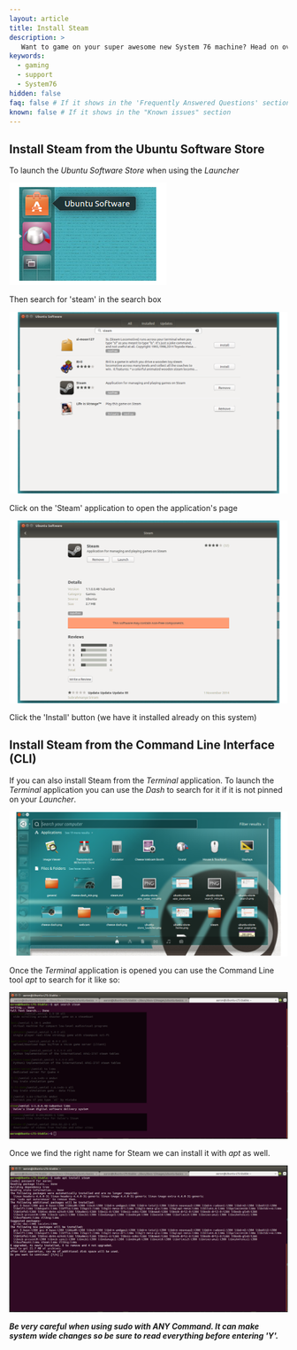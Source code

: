 ```yaml
---
layout: article
title: Install Steam
description: >
   Want to game on your super awesome new System 76 machine? Head on over to the 'Ubuntu Software Store' to install Steam on your machine.
keywords:
  - gaming
  - support
  - System76
hidden: false
faq: false # If it shows in the 'Frequently Answered Questions' section
known: false # If it shows in the "Known issues" section
---
```


## Install Steam from the Ubuntu Software Store

To launch the _Ubuntu Software Store_ when using the *Launcher*

![Ubuntu Software Store](/images/steam/ubuntu-store_launcher.png)

Then search for 'steam' in the search box

![Ubuntu Software Store](/images/steam/ubuntu-store-search_min.png)

Click on the 'Steam' application to open the application's page

![Ubuntu Software Store](/images/steam/ubuntu-store-app_page_min.png)

Click the 'Install' button (we have it installed already on this system)


## Install Steam from the Command Line Interface (CLI)

If you can also install Steam from the _Terminal_ application. To launch the _Terminal_ application you can use the *Dash* to search for it if it is not pinned on your *Launcher*.

![Ubuntu Deskop](/images/general/open-dash_min.png)

Once the _Terminal_ application is opened you can use the Command Line tool *apt* to search for it like so:

![Terminal](/images/steam/Install-SteamCLI-16.04.png)

Once we find the right name for Steam we can install it with *apt* as well.

![Terminal](/images/steam/Install-SteamCLI_P2-16.04.png)

***Be very careful when using sudo with *ANY* Command. It can make system wide changes so be sure to read everything before entering 'Y'.***
